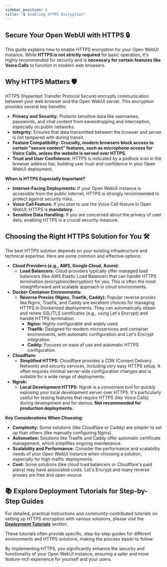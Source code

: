 ```yaml
---
sidebar_position: 6
title: "🔒 Enabling HTTPS Encryption"
---
```


## Secure Your Open WebUI with HTTPS 🔒

This guide explains how to enable HTTPS encryption for your Open WebUI instance. While **HTTPS is not strictly required** for basic operation, it's highly recommended for security and is **necessary for certain features like Voice Calls** to function in modern web browsers.

## Why HTTPS Matters 🛡️

HTTPS (Hypertext Transfer Protocol Secure) encrypts communication between your web browser and the Open WebUI server. This encryption provides several key benefits:

- **Privacy and Security:** Protects sensitive data like usernames, passwords, and chat content from eavesdropping and interception, especially on public networks.
- **Integrity:** Ensures that data transmitted between the browser and server is not tampered with during transit.
- **Feature Compatibility:** **Crucially, modern browsers block access to certain "secure context" features, such as microphone access for Voice Calls, unless the website is served over HTTPS.**
- **Trust and User Confidence:**  HTTPS is indicated by a padlock icon in the browser address bar, building user trust and confidence in your Open WebUI deployment.

**When is HTTPS Especially Important?**

- **Internet-Facing Deployments:** If your Open WebUI instance is accessible from the public internet, HTTPS is strongly recommended to protect against security risks.
- **Voice Call Feature:** If you plan to use the Voice Call feature in Open WebUI, HTTPS is **mandatory**.
- **Sensitive Data Handling:** If you are concerned about the privacy of user data, enabling HTTPS is a crucial security measure.

## Choosing the Right HTTPS Solution for You 🛠️

The best HTTPS solution depends on your existing infrastructure and technical expertise. Here are some common and effective options:

- **Cloud Providers (e.g., AWS, Google Cloud, Azure):**
  - **Load Balancers:**  Cloud providers typically offer managed load balancers (like AWS Elastic Load Balancer) that can handle HTTPS termination (encryption/decryption) for you. This is often the most straightforward and scalable approach in cloud environments.
- **Docker Container Environments:**
  - **Reverse Proxies (Nginx, Traefik, Caddy):**  Popular reverse proxies like Nginx, Traefik, and Caddy are excellent choices for managing HTTPS in Dockerized deployments. They can automatically obtain and renew SSL/TLS certificates (e.g., using Let's Encrypt) and handle HTTPS termination.
    - **Nginx:** Highly configurable and widely used.
    - **Traefik:**  Designed for modern microservices and container environments, with automatic configuration and Let's Encrypt integration.
    - **Caddy:**  Focuses on ease of use and automatic HTTPS configuration.
- **Cloudflare:**
  - **Simplified HTTPS:** Cloudflare provides a CDN (Content Delivery Network) and security services, including very easy HTTPS setup. It often requires minimal server-side configuration changes and is suitable for a wide range of deployments.
- **Ngrok:**
  - **Local Development HTTPS:** Ngrok is a convenient tool for quickly exposing your local development server over HTTPS. It's particularly useful for testing features that require HTTPS (like Voice Calls) during development and for demos. **Not recommended for production deployments.**

**Key Considerations When Choosing:**

- **Complexity:** Some solutions (like Cloudflare or Caddy) are simpler to set up than others (like manually configuring Nginx).
- **Automation:** Solutions like Traefik and Caddy offer automatic certificate management, which simplifies ongoing maintenance.
- **Scalability and Performance:**  Consider the performance and scalability needs of your Open WebUI instance when choosing a solution, especially for high-traffic deployments.
- **Cost:** Some solutions (like cloud load balancers or Cloudflare's paid plans) may have associated costs. Let's Encrypt and many reverse proxies are free and open-source.

## 📚 Explore Deployment Tutorials for Step-by-Step Guides

For detailed, practical instructions and community-contributed tutorials on setting up HTTPS encryption with various solutions, please visit the **[Deployment Tutorials](../../tutorials/deployment/)** section.

These tutorials often provide specific, step-by-step guides for different environments and HTTPS solutions, making the process easier to follow.

By implementing HTTPS, you significantly enhance the security and functionality of your Open WebUI instance, ensuring a safer and more feature-rich experience for yourself and your users.
